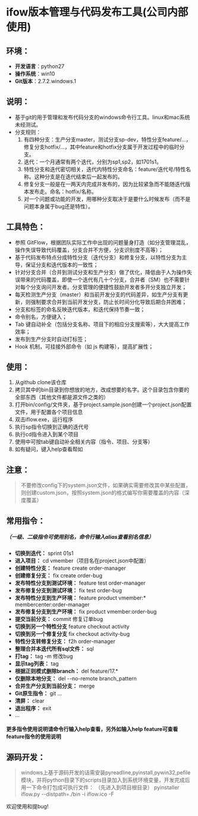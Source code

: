 ﻿ifow版本管理与代码发布工具(公司内部使用)
==================================

## 环境：
* **开发语言**：python27
* **操作系统**：win10
* **Git版本**：2.7.2.windows.1

## 说明：
* 基于git的用于管理和发布代码分支的windows命令行工具。linux和mac系统未经测试。
* 分支规则：
    1. 有四种分支：生产分支master，测试分支sp-dev，特性分支feature/...，修复分支hotfix/...，其中feature和hotfix分支属于开发过程中的临时分支。
    2. 迭代：一个月通常有两个迭代，分别为sp1,sp2，如1701s1。
    3. 特性分支和迭代密切相关，迭代内特性分支命名：feature/迭代号/特性名称。这种分支是在迭代结束后一起发布的。
    4. 修复分支一般是在一两天内完成并发布的，因为比较紧急而不能随迭代版本发布走。命名：hotfix/名称。
    5. 对一个问题或功能的开发，用哪种分支取决于是要什么时候发布（而不是问题本身属于bug还是特性）。

## 工具特色：
* 参照 GitFlow，根据团队实际工作中出现的问题量身打造（如分支管理混乱，操作失误导致代码覆盖，分支合并不方便，分支识别度不高等）；
* 基于代码发布特点分成特性分支（迭代分支）和修复分支，以特性分支为主导，保证分支和迭代版本的一致性；
* 针对分支合并（合并到测试分支和生产分支）做了优化，降低由于人为操作失误带来的代码覆盖，即使一个迭代有几十个分支，合并者（SM）也不需要针对每个分支询问开发者。分支管理的便捷性鼓励开发者多开分支独立开发；
* 每天检测生产分支（master）和当前开发分支的代码差异，如生产分支有更新，则强制要求合并到当前开发分支，防止长时间分化导致后期合并困难；
* 分支和标签的命名反映迭代版本，和迭代保持节奏一致；
* 命令别名，方便键入；
* Tab 键自动补全（包括分支名称、项目下的相应分支搜索等），大大提高工作效率；
* 发布到生产分支时自动打标签；
* Hook 机制，可挂接外部命令（如 js 构建等），提高扩展性；

## 使用：
1. 从github clone该仓库
2. 拷贝其中的bin目录到你想放的地方，改成想要的名字。这个目录包含你要的全部东西（其他文件都是源文件之类的）
3. 打开bin/config/文件夹，基于project.sample.json创建一个project.json配置文件，用于配置各个项目信息
4. 双击iflow.exe，运行程序
5. 执行sp指令切换到正确的迭代号
6. 执行cd指令进入到某个项目
7. 使用中可按tab键自动补全相关内容（指令、项目、分支等）
8. 如有疑问，键入help查看帮如

## 注意：
> 不要修改config下的system.json文件，如果确实需要修改其中某些配置，则创建custom.json，按照system.json的格式编写你需要覆盖的内容（深度覆盖）

## 常用指令：
##### （一级、二级指令可使用别名，命令行输入alias查看别名信息）
* **切换到迭代：** sprint 01s1
* **进入项目：** cd vmember（项目名在project.json中配置）
* **创建特性分支：** feature create order-manager
* **创建修复分支：** fix create order-bug
* **发布特性分支到测试环境：** feature test order-manager
* **发布修复分支到测试环境：** fix test order-bug
* **发布特性分支到生产环境：** feature product vmember:* membercenter:order-manager
* **发布修复分支到生产环境：** fix product vmember:order-bug
* **提交当前分支：** commit 修复订单bug
* **切换到另一个特性分支** feature checkout activity
* **切换到另一个修复分支** fix checkout activity-bug
* **特性分支转修复分支：** f2h order-manager
* **整理合并本迭代所有sql文件：** sql
* **打tag：** tag -m 修改bug
* **显示tag列表：** tag
* **根据正则模式删除branch：** del feature/17.*
* **仅删除本地分支：** del --no-remote branch_pattern
* **合并生产分支到当前分支：** merge
* **Git原生指令：** git ...
* **清屏：** clear
* **退出程序：** exit
* ...

#### 更多指令使用说明请命令行输入help查看，另外如输入help feature可查看feature指令的使用说明

## 源码开发：
> windows上基于源码开发的话需安装pyreadline,pyinstall,pywin32,pefile模块，并将python目录下的scripts目录加入到系统环境变量，开发完成后用一下命令打包成可执行文件：
（先进入到项目根目录）
pyinstaller iflow.py --distpath=./bin -i iflow.ico -F

欢迎使用和提bug!